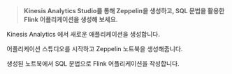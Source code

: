 > **Kinesis Analytics Studio를 통해 Zeppelin을 생성하고, SQL 문법을 활용한 Flink 어플리케이션을 생성해 보세요.**

Kinesis Analytics 에서 새로운 애플리케이션을 생성합니다.  

어플리케이션 스튜디오를 시작하고 Zeppelin 노트북을 생성해줍니다.  

생성된 노트북에서 SQL 문법으로 Flink 어플리케이션을 작성합니다. 